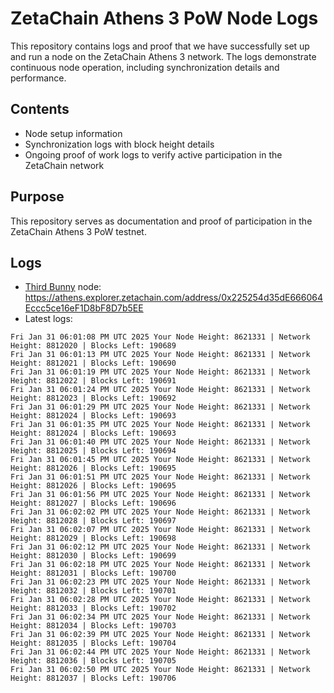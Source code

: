 # ZetaChain Athens 3 PoW Node Logs
This repository contains logs and proof that we have successfully set up and run a node on the ZetaChain Athens 3 network. The logs demonstrate continuous node operation, including synchronization details and performance.

## Contents
- Node setup information
- Synchronization logs with block height details
- Ongoing proof of work logs to verify active participation in the ZetaChain network

## Purpose
This repository serves as documentation and proof of participation in the ZetaChain Athens 3 PoW testnet.

## Logs

- [Third Bunny](https://thirdbunny.xyz/) node: https://athens.explorer.zetachain.com/address/0x225254d35dE666064Eccc5ce16eF1D8bF8D7b5EE
- Latest logs:
```
Fri Jan 31 06:01:08 PM UTC 2025 Your Node Height: 8621331 | Network Height: 8812020 | Blocks Left: 190689
Fri Jan 31 06:01:13 PM UTC 2025 Your Node Height: 8621331 | Network Height: 8812021 | Blocks Left: 190690
Fri Jan 31 06:01:19 PM UTC 2025 Your Node Height: 8621331 | Network Height: 8812022 | Blocks Left: 190691
Fri Jan 31 06:01:24 PM UTC 2025 Your Node Height: 8621331 | Network Height: 8812023 | Blocks Left: 190692
Fri Jan 31 06:01:29 PM UTC 2025 Your Node Height: 8621331 | Network Height: 8812024 | Blocks Left: 190693
Fri Jan 31 06:01:35 PM UTC 2025 Your Node Height: 8621331 | Network Height: 8812024 | Blocks Left: 190693
Fri Jan 31 06:01:40 PM UTC 2025 Your Node Height: 8621331 | Network Height: 8812025 | Blocks Left: 190694
Fri Jan 31 06:01:45 PM UTC 2025 Your Node Height: 8621331 | Network Height: 8812026 | Blocks Left: 190695
Fri Jan 31 06:01:51 PM UTC 2025 Your Node Height: 8621331 | Network Height: 8812026 | Blocks Left: 190695
Fri Jan 31 06:01:56 PM UTC 2025 Your Node Height: 8621331 | Network Height: 8812027 | Blocks Left: 190696
Fri Jan 31 06:02:02 PM UTC 2025 Your Node Height: 8621331 | Network Height: 8812028 | Blocks Left: 190697
Fri Jan 31 06:02:07 PM UTC 2025 Your Node Height: 8621331 | Network Height: 8812029 | Blocks Left: 190698
Fri Jan 31 06:02:12 PM UTC 2025 Your Node Height: 8621331 | Network Height: 8812030 | Blocks Left: 190699
Fri Jan 31 06:02:18 PM UTC 2025 Your Node Height: 8621331 | Network Height: 8812031 | Blocks Left: 190700
Fri Jan 31 06:02:23 PM UTC 2025 Your Node Height: 8621331 | Network Height: 8812032 | Blocks Left: 190701
Fri Jan 31 06:02:28 PM UTC 2025 Your Node Height: 8621331 | Network Height: 8812033 | Blocks Left: 190702
Fri Jan 31 06:02:34 PM UTC 2025 Your Node Height: 8621331 | Network Height: 8812034 | Blocks Left: 190703
Fri Jan 31 06:02:39 PM UTC 2025 Your Node Height: 8621331 | Network Height: 8812035 | Blocks Left: 190704
Fri Jan 31 06:02:44 PM UTC 2025 Your Node Height: 8621331 | Network Height: 8812036 | Blocks Left: 190705
Fri Jan 31 06:02:50 PM UTC 2025 Your Node Height: 8621331 | Network Height: 8812037 | Blocks Left: 190706
```
